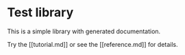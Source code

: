 
# Test library

This is a simple library with generated documentation.

Try the [[tutorial.md]] or see the [[reference.md]] for details.
